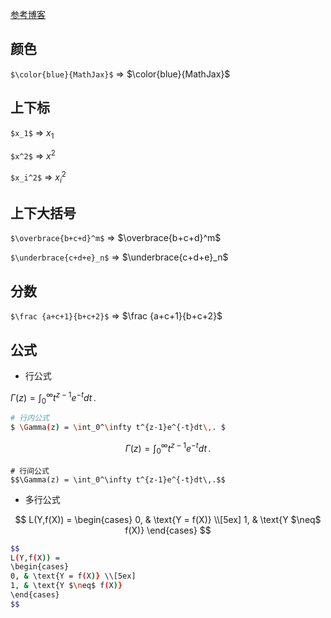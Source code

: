 <!--
 * @Description: 
 * @Version: 1.0
 * @Author: DaLao
 * @Email: dalao_li@163.com
 * @Date: 2021-11-16 23:39:26
 * @LastEditors: DaLao
 * @LastEditTime: 2021-12-08 23:31:31
-->

[参考博客](https://www.jianshu.com/p/25f0139637b7)


## 颜色

`$\color{blue}{MathJax}$` => $\color{blue}{MathJax}$


## 上下标

`$x_1$` => $x_1$

`$x^2$` => $x^2$

`$x_i^2$`  => $x_i^2$

## 上下大括号

`$\overbrace{b+c+d}^m$` => $\overbrace{b+c+d}^m$

`$\underbrace{c+d+e}_n$` => $\underbrace{c+d+e}_n$

## 分数


`$\frac {a+c+1}{b+c+2}$`  => $\frac {a+c+1}{b+c+2}$

## 公式

- 行公式

$\Gamma(z) = \int_0^\infty t^{z-1}e^{-t}dt\,.$

```sh
# 行内公式
$ \Gamma(z) = \int_0^\infty t^{z-1}e^{-t}dt\,. $
```




$$\Gamma(z) = \int_0^\infty t^{z-1}e^{-t}dt\,.$$


```
# 行间公式
$$\Gamma(z) = \int_0^\infty t^{z-1}e^{-t}dt\,.$$
```

- 多行公式

$$
L(Y,f(X)) =
\begin{cases}
0, & \text{Y = f(X)} \\[5ex]
1, & \text{Y $\neq$ f(X)}
\end{cases}
$$

```sh
$$
L(Y,f(X)) =
\begin{cases}
0, & \text{Y = f(X)} \\[5ex]
1, & \text{Y $\neq$ f(X)}
\end{cases}
$$
```
